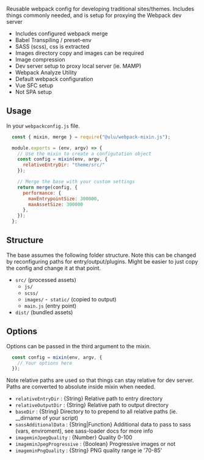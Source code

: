 Reusable webpack config for developing traditional sites/themes. Includes things commonly needed, and is setup for proxying the Webpack dev server

- Includes configured webpack merge
- Babel Transpiling / preset-env           
- SASS (scss), css is extracted             
- Images directory copy and images can be required             
- Image compression             
- Dev server setup to proxy local server (ie. MAMP)             
- Webpack Analyze Utility           
- Default webpack configuration             
- Vue SFC setup
- Not SPA setup

## Usage

In your `webpackconfig.js` file.

```js
  const { mixin, merge } = require("@ulu/webpack-mixin.js");

  module.exports = (env, argv) => {
    // Use the mixin to create a configutation object
    const config = mixin(env, argv, {
      relativeEntryDir: "theme/src/"
    });

    // Merge the base with your custom settings
    return merge(config, {
      performance: {
        maxEntrypointSize: 300000,
        maxAssetSize: 300000
      },
    });
  };
```

## Structure

The base assumes the following folder structure. Note this can be changed by reconfiguring paths for entry/output/plugins. Might be easier to just copy the config and change it at that point.

- `src/` (processed assets)
  - `js/`
  - `scss/`
  - `images/`
  -` static/` (copied to output)
  - `main.js` (entry point)
- `dist/` (bundled assets)

## Options

Options can be passed in the third argument to the mixin.

```js
  const config = mixin(env, argv, {
    // Your options here
  });
```

Note relative paths are used so that things can stay relative for dev server. Paths are converted to absolute inside mixin when needed.

- `relativeEntryDir` : {String} Relative path to entry directory
- `relativeOutputDir` : {String} Relative path to output directory
- `baseDir` : {String} Directory to to prepend to all relative paths (ie. __dirname of your script)
- `sassAdditionalData` : {String|Function} Additional data to pass to sass (vars, enviroment), see sass-loader docs for more info
- `imageminJpegQuality` : {Number} Quality 0-100
- `imageminJpegProgressive` : {Boolean} Progressive images or not
- `imageminPngQuality` : {String} PNG quality range ie '70-85'